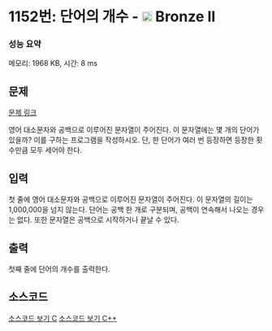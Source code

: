 # 1152번: 단어의 개수 - <img src="https://static.solved.ac/tier_small/4.svg" style="height:20px" /> Bronze II

<!-- performance -->
### 성능 요약
메모리: 1968 KB, 시간: 8 ms
<!-- end -->

## 문제

[문제 링크](https://boj.kr/1152)


<p>영어 대소문자와 공백으로 이루어진 문자열이 주어진다. 이 문자열에는 몇 개의 단어가 있을까? 이를 구하는 프로그램을 작성하시오. 단, 한 단어가 여러 번 등장하면 등장한 횟수만큼 모두 세어야 한다.</p>



## 입력


<p>첫 줄에 영어 대소문자와 공백으로 이루어진 문자열이 주어진다. 이 문자열의 길이는 1,000,000을 넘지 않는다. 단어는 공백 한 개로 구분되며, 공백이 연속해서 나오는 경우는 없다. 또한 문자열은 공백으로 시작하거나 끝날 수 있다.</p>



## 출력


<p>첫째 줄에 단어의 개수를 출력한다.</p>



## 소스코드

[소스코드 보기 C](단어의%20개수.c)
[소스코드 보기 C++](단어의%20개수.cpp)
